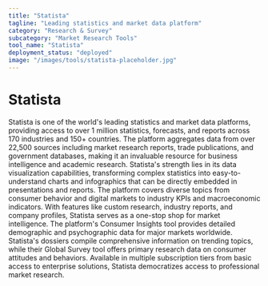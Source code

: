 ```yaml
---
title: "Statista"
tagline: "Leading statistics and market data platform"
category: "Research & Survey"
subcategory: "Market Research Tools"
tool_name: "Statista"
deployment_status: "deployed"
image: "/images/tools/statista-placeholder.jpg"
---
```


# Statista

Statista is one of the world's leading statistics and market data platforms, providing access to over 1 million statistics, forecasts, and reports across 170 industries and 150+ countries. The platform aggregates data from over 22,500 sources including market research reports, trade publications, and government databases, making it an invaluable resource for business intelligence and academic research. Statista's strength lies in its data visualization capabilities, transforming complex statistics into easy-to-understand charts and infographics that can be directly embedded in presentations and reports. The platform covers diverse topics from consumer behavior and digital markets to industry KPIs and macroeconomic indicators. With features like custom research, industry reports, and company profiles, Statista serves as a one-stop shop for market intelligence. The platform's Consumer Insights tool provides detailed demographic and psychographic data for major markets worldwide. Statista's dossiers compile comprehensive information on trending topics, while their Global Survey tool offers primary research data on consumer attitudes and behaviors. Available in multiple subscription tiers from basic access to enterprise solutions, Statista democratizes access to professional market research.
